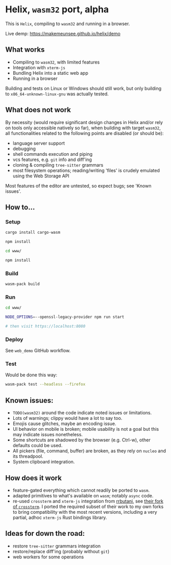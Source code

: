 # Helix, `wasm32` port, alpha

This is `Helix`, compiling to `wasm32` and running in a browser.

Live demp: https://makemeunsee.github.io/helix/demo

## What works

* Compiling to `wasm32`, with limited features
* Integration with `xterm-js`
* Bundling Helix into a static web app
* Running in a browser

Building and tests on Linux or Windows should still work, but only building to
`x86_64-unknown-linux-gnu` was actually tested.

## What does not work

By necessity (would require significant design changes in Helix and/or rely on
tools only accessible natively so far), when building with target `wasm32`, all
functionalities related to the following points are disabled (or should be):

* language server support
* debugging
* shell commands execution and piping
* vcs features, e.g. `git` info and diff'ing
* cloning & compiling `tree-sitter` grammars
* most filesystem operations; reading/writing 'files' is crudely emulated using the Web Storage API

Most features of the editor are untested, so expect bugs; see 'Known issues'.

## How to...

### Setup

```sh
cargo install cargo-wasm

npm install

cd www/

npm install
```

### Build

```sh
wasm-pack build
```

### Run

```sh
cd www/

NODE_OPTIONS=--openssl-legacy-provider npm run start

# then visit https://localhost:8080
```

### Deploy

See `web_demo` GitHub workflow.

### Test

Would be done this way:

```sh
wasm-pack test --headless --firefox
```

## Known issues:

* `TODO(wasm32)` around the code indicate noted issues or limitations.
* Lots of warnings; clippy would have a lot to say too.
* Emojis cause glitches, maybe an encoding issue.
* UI behavior on mobile is broken; mobile usability is not a goal but this may
  indicate issues nonetheless.
* Some shortcuts are shadowed by the browser (e.g. Ctrl-w), other defaults could
  be used.
* All pickers (file, command, buffer) are broken, as they rely on `nucleo` and
  its threadpool.
* System clipboard integration.

## How does it work

* feature-gated everything which cannot readily be ported to `wasm`.
* adapted primitives to what's available on `wasm`; notably `async` code.
* re-used `crossterm` and `xterm-js` integration from [rrbutani](https://github.com/rrbutani),
  see [their fork of `crossterm`](https://github.com/rrbutani/crossterm/tree/xtermjs).
  I ported the required subset of their work to my own forks to bring
  compatibility with the most recent versions, including a very partial, adhoc
  `xterm-js` Rust bindings library.

## Ideas for down the road:

* restore `tree-sitter` grammars integration
* restore/replace diff'ing (probably without `git`)
* web workers for some operations

